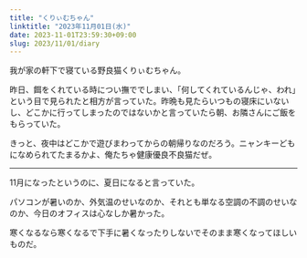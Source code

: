 ```yaml
---
title: "くりぃむちゃん"
linktitle: "2023年11月01日(水)"
date: 2023-11-01T23:59:30+09:00
slug: 2023/11/01/diary
---
```


我が家の軒下で寝ている野良猫くりぃむちゃん。

昨日、餌をくれている時につい撫ででしまい、「何してくれているんじゃ、われ」という目で見られたと相方が言っていた。昨晩も見たらいつもの寝床にいないし、どこかに行ってしまったのではないかと言っていたら朝、お隣さんにご飯をもらっていた。

きっと、夜中はどこかで遊びまわってからの朝帰りなのだろう。ニャンキーどもになめられてたまるかよ、俺たちゃ健康優良不良猫だぜ。

***

11月になったというのに、夏日になると言っていた。

パソコンが暑いのか、外気温のせいなのか、それとも単なる空調の不調のせいなのか、今日のオフィスは心なしか暑かった。

寒くなるなら寒くなるで下手に暑くなったりしないでそのまま寒くなってほしいものだ。